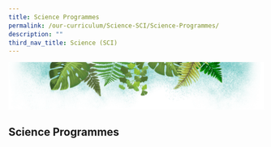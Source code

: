 ```yaml
---
title: Science Programmes
permalink: /our-curriculum/Science-SCI/Science-Programmes/
description: ""
third_nav_title: Science (SCI)
---
```

![](/images/Banner.png)

Science Programmes
------------------